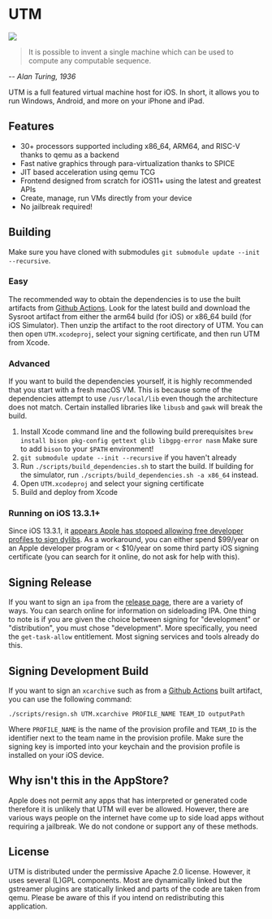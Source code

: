 #  UTM
[![](https://github.com/utmapp/UTM/workflows/Build/badge.svg)][1]

> It is possible to invent a single machine which can be used to compute any computable sequence.

-- <cite>Alan Turing, 1936</cite>

UTM is a full featured virtual machine host for iOS. In short, it allows you to run Windows, Android, and more on your iPhone and iPad.

## Features

* 30+ processors supported including x86_64, ARM64, and RISC-V thanks to qemu as a backend
* Fast native graphics through para-virtualization thanks to SPICE
* JIT based acceleration using qemu TCG
* Frontend designed from scratch for iOS11+ using the latest and greatest APIs
* Create, manage, run VMs directly from your device
* No jailbreak required!

## Building

Make sure you have cloned with submodules `git submodule update --init --recursive`.

### Easy

The recommended way to obtain the dependencies is to use the built artifacts from [Github Actions][1]. Look for the latest build and download the Sysroot artifact from either the arm64 build (for iOS) or x86_64 build (for iOS Simulator). Then unzip the artifact to the root directory of UTM. You can then open `UTM.xcodeproj`, select your signing certificate, and then run UTM from Xcode.

### Advanced

If you want to build the dependencies yourself, it is highly recommended that you start with a fresh macOS VM. This is because some of the dependencies attempt to use `/usr/local/lib` even though the architecture does not match. Certain installed libraries like `libusb` and `gawk` will break the build.

1. Install Xcode command line and the following build prerequisites
    `brew install bison pkg-config gettext glib libgpg-error nasm`
   Make sure to add `bison` to your `$PATH` environment!
2. `git submodule update --init --recursive` if you haven't already
3. Run `./scripts/build_dependencies.sh` to start the build. If building for the simulator, run `./scripts/build_dependencies.sh -a x86_64` instead.
4. Open `UTM.xcodeproj` and select your signing certificate
5. Build and deploy from Xcode

### Running on iOS 13.3.1+

Since iOS 13.3.1, it [appears Apple has stopped allowing free developer profiles to sign dylibs][2]. As a workaround, you can either spend $99/year on an Apple developer program or < $10/year on some third party iOS signing certificate (you can search for it online, do not ask for help with this).

## Signing Release

If you want to sign an `ipa` from the [release page][3], there are a variety of ways. You can search online for information on sideloading IPA. One thing to note is if you are given the choice between signing for "development" or "distribution", you must chose "development". More specifically, you need the `get-task-allow` entitlement. Most signing services and tools already do this.

## Signing Development Build

If you want to sign an `xcarchive` such as from a [Github Actions][1] built artifact, you can use the following command:

```
./scripts/resign.sh UTM.xcarchive PROFILE_NAME TEAM_ID outputPath
```

Where `PROFILE_NAME` is the name of the provision profile and `TEAM_ID` is the identifier next to the team name in the provision profile. Make sure the signing key is imported into your keychain and the provision profile is installed on your iOS device.

## Why isn't this in the AppStore?

Apple does not permit any apps that has interpreted or generated code therefore it is unlikely that UTM will ever be allowed. However, there are various ways people on the internet have come up to side load apps without requiring a jailbreak. We do not condone or support any of these methods.

## License

UTM is distributed under the permissive Apache 2.0 license. However, it uses several (L)GPL components. Most are dynamically linked but the gstreamer plugins are statically linked and parts of the code are taken from qemu. Please be aware of this if you intend on redistributing this application.

  [1]: https://github.com/utmapp/UTM/actions?query=workflow%3ABuild
  [2]: https://github.com/flutter/flutter/issues/49504#issuecomment-581090664
  [3]: https://github.com/utmapp/UTM/releases
